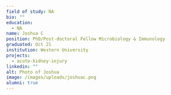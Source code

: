 ```yaml
---
field of study: NA
bio: ""
education:
  - NA
name: Joshua C
position: PhD/Post-doctoral Fellow Microbiology & Immunology
graduated: Oct 21
institution: Western University
projects:
  - acute-kidney-injury
linkedin: ""
alt: Photo of Joshua
image: /images/uploads/joshuac.png
alumni: true
---
```


